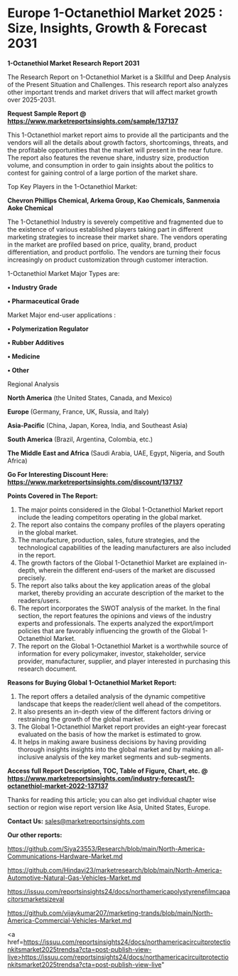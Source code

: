 # Europe 1-Octanethiol Market 2025 : Size, Insights, Growth & Forecast 2031

<strong>1-Octanethiol Market Research Report 2031</strong>

The Research Report on 1-Octanethiol Market is a Skillful and Deep Analysis of the Present Situation and Challenges. This research report also analyzes other important trends and market drivers that will affect market growth over 2025-2031.

<strong>Request Sample Report @ <a href=https://www.marketreportsinsights.com/sample/137137>https://www.marketreportsinsights.com/sample/137137</a></strong>

This 1-Octanethiol market report aims to provide all the participants and the vendors will all the details about growth factors, shortcomings, threats, and the profitable opportunities that the market will present in the near future. The report also features the revenue share, industry size, production volume, and consumption in order to gain insights about the politics to contest for gaining control of a large portion of the market share.

Top Key Players in the 1-Octanethiol Market:

<strong>Chevron Phillips Chemical, Arkema Group, Kao Chemicals, Sanmenxia Aoke Chemical</strong>

The 1-Octanethiol Industry is severely competitive and fragmented due to the existence of various established players taking part in different marketing strategies to increase their market share. The vendors operating in the market are profiled based on price, quality, brand, product differentiation, and product portfolio. The vendors are turning their focus increasingly on product customization through customer interaction.

1-Octanethiol Market Major Types are:

<strong>• Industry Grade

• Pharmaceutical Grade</strong>

Market Major end-user applications :

<strong>• Polymerization Regulator

• Rubber Additives

• Medicine

• Other</strong>

Regional Analysis

</u><strong><b>North America</b></strong> (the United States, Canada, and Mexico)

<strong><b>Europe </b></strong>(Germany, France, UK, Russia, and Italy)

<strong><b>Asia-Pacific</b></strong> (China, Japan, Korea, India, and Southeast Asia)

<strong><b>South America</b></strong> (Brazil, Argentina, Colombia, etc.)

<strong><b>The Middle East and Africa</b></strong> (Saudi Arabia, UAE, Egypt, Nigeria, and South Africa)

<strong>Go For Interesting Discount Here: <a href=https://www.marketreportsinsights.com/discount/137137>https://www.marketreportsinsights.com/discount/137137</a></strong>

<strong>Points Covered in The Report:</strong>
<ol>
  <li>The major points considered in the Global 1-Octanethiol Market report include the leading competitors operating in the global market.</li>
  <li>The report also contains the company profiles of the players operating in the global market.</li>
  <li>The manufacture, production, sales, future strategies, and the technological capabilities of the leading manufacturers are also included in the report.</li>
  <li>The growth factors of the Global 1-Octanethiol Market are explained in-depth, wherein the different end-users of the market are discussed precisely.</li>
  <li>The report also talks about the key application areas of the global market, thereby providing an accurate description of the market to the readers/users.</li>
  <li>The report incorporates the SWOT analysis of the market. In the final section, the report features the opinions and views of the industry experts and professionals. The experts analyzed the export/import policies that are favorably influencing the growth of the Global 1-Octanethiol Market.</li>
  <li>The report on the Global 1-Octanethiol Market is a worthwhile source of information for every policymaker, investor, stakeholder, service provider, manufacturer, supplier, and player interested in purchasing this research document.</li>
</ol>
<strong>Reasons for Buying Global 1-Octanethiol Market Report:</strong>

<ol>
  <li>The report offers a detailed analysis of the dynamic competitive landscape that keeps the reader/client well ahead of the competitors.</li>
  <li>It also presents an in-depth view of the different factors driving or restraining the growth of the global market.</li>
  <li>The Global 1-Octanethiol Market report provides an eight-year forecast evaluated on the basis of how the market is estimated to grow.</li>
  <li>It helps in making aware business decisions by having providing thorough insights insights into the global market and by making an all-inclusive analysis of the key market segments and sub-segments.</li>
</ol>
<strong>Access full Report Description, TOC, Table of Figure, Chart, etc. @ <a href=https://www.marketreportsinsights.com/industry-forecast/1-octanethiol-market-2022-137137>https://www.marketreportsinsights.com/industry-forecast/1-octanethiol-market-2022-137137</a></strong>


Thanks for reading this article; you can also get individual chapter wise section or region wise report version like Asia, United States, Europe.

<strong>Contact Us:</strong>
sales@marketreportsinsights.com

<strong>Our other reports:</strong>

<a href=https://github.com/Siya23553/Research/blob/main/North-America-Communications-Hardware-Market.md>https://github.com/Siya23553/Research/blob/main/North-America-Communications-Hardware-Market.md</a>

<a href=https://github.com/Hindavi23/marketresearch/blob/main/North-America-Automotive-Natural-Gas-Vehicles-Market.md>https://github.com/Hindavi23/marketresearch/blob/main/North-America-Automotive-Natural-Gas-Vehicles-Market.md</a>

<a href=https://issuu.com/reportsinsights24/docs/northamericapolystyrenefilmcapacitorsmarketsizeval>https://issuu.com/reportsinsights24/docs/northamericapolystyrenefilmcapacitorsmarketsizeval</a>

<a href=https://github.com/vijaykumar207/marketing-trands/blob/main/North-America-Commercial-Vehicles-Market.md>https://github.com/vijaykumar207/marketing-trands/blob/main/North-America-Commercial-Vehicles-Market.md</a>

<a href=https://issuu.com/reportsinsights24/docs/northamericacircuitprotectionkitsmarket2025trendsa?cta=post-publish-view-live>https://issuu.com/reportsinsights24/docs/northamericacircuitprotectionkitsmarket2025trendsa?cta=post-publish-view-live</a>"
